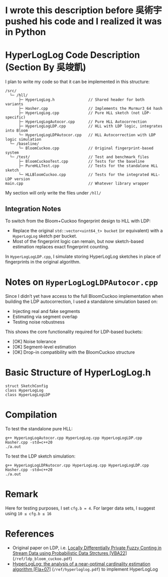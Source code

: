 # I wrote this description before 吳術宇 pushed his code and I realized it was in Python

# HyperLogLog Code Description (Section By 吳竣凱)
I plan to write my code so that it can be implemented in this structure:

```
/src/
  └─ /hll/
      ├─ HyperLogLog.h               // Shared header for both variants
      ├─ Hasher.cpp                  // Implements the Murmur3_64 hash
      ├─ HyperLogLog.cpp             // Pure HLL sketch (not LDP-specific)
      ├─ HyperLogLogAutocor.cpp      // Pure HLL Autocorrection
      ├─ HyperLogLogLDP.cpp          // HLL with LDP logic, integrates into Bloom
      └─ HyperLogLogLDPAutocor.cpp   // HLL Autocorrection with LDP logic simulation
  └─ /baseline/
      └─ BloomCuckoo.cpp             // Original fingerprint-based system
  └─ /test/                          // Test and benchmark files
      ├─ BloomCuckooTest.cpp         // Tests for the baseline
      ├─ PureHLLTest.cpp             // Tests for the standalone HLL sketch
      └─ HLLBloomCuckoo.cpp          // Tests for the integrated HLL-LDP version
main.cpp                             // Whatever library wrapper
```

My section will only write the files under `/hll/`

## Integration Notes

To switch from the Bloom+Cuckoo fingerprint design to HLL with LDP:

- Replace the original `std::vector<uint64_t> bucket` (or equivalent) with a `HyperLogLog` sketch per bucket.
- Most of the fingerprint logic can remain, but now sketch-based estimation replaces exact fingerprint counting.

In `HyperLogLogLDP.cpp`, I simulate storing HyperLogLog sketches in place of fingerprints in the original algorithm.

# Notes on `HyperLogLogLDPAutocor.cpp`
Since I didn’t yet have access to the full BloomCuckoo implementation when building the LDP autocorrection, I used a standalone simulation based on:
 - Injecting real and fake segments
 - Estimating via segment overlap
 - Testing noise robustness

This shows the core functionality required for LDP-based buckets:
 - [OK] Noise tolerance
 - [OK] Segment-level estimation
 - [OK] Drop-in compatibility with the BloomCuckoo structure

# Basic Structure of HyperLogLog.h
```
struct SketchConfig
class HyperLogLog
class HyperLogLogLDP
```

# Compilation
To test the standalone pure HLL:

```
g++ HyperLogLogAutocor.cpp HyperLogLog.cpp HyperLogLogLDP.cpp Hasher.cpp -std=c++20
./a.out
```

To test the LDP sketch simulation:

```
g++ HyperLogLogLDPAutocor.cpp HyperLogLog.cpp HyperLogLogLDP.cpp Hasher.cpp -std=c++20
./a.out
```

# Remark
Here for testing purposes, I set `cfg.b = 4`. For larger data sets, I suggest using `10 ≤ cfg.b ≤ 16`

# References
 - Original paper on LDP, i.e. [Locally Differentially Private Fuzzy Conting in Stream Data using Probabilistic Data Strctures [VBA22]](https://ieeexplore.ieee.org/document/9855874) (`/ref/ldp_bloom_cuckoo.pdf`)
 - [HyperLogLog: the analysis of a near-optimal cardinality estimation algorithm [Fla+07]](https://algo.inria.fr/flajolet/Publications/FlFuGaMe07.pdf) (`/ref/hyperloglog.pdf`) to implement HyperLogLog